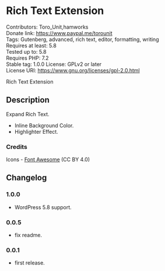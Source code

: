 # Rich Text Extension
Contributors:      Toro_Unit,hamworks  
Donate link:       https://www.paypal.me/torounit  
Tags:              Gutenberg, advanced, rich text, editor, formatting, writing  
Requires at least: 5.8  
Tested up to:      5.8  
Requires PHP:      7.2  
Stable tag:        1.0.0
License:           GPLv2 or later  
License URI:       https://www.gnu.org/licenses/gpl-2.0.html  

Rich Text Extension

## Description

Expand Rich Text. 

* Inline Background Color.
* Highlighter Effect.

### Credits

Icons - [Font Awesome](https://fontawesome.com/) (CC BY 4.0)

## Changelog

### 1.0.0
* WordPress 5.8 support.

### 0.0.5
* fix readme.

### 0.0.1
* first release.

